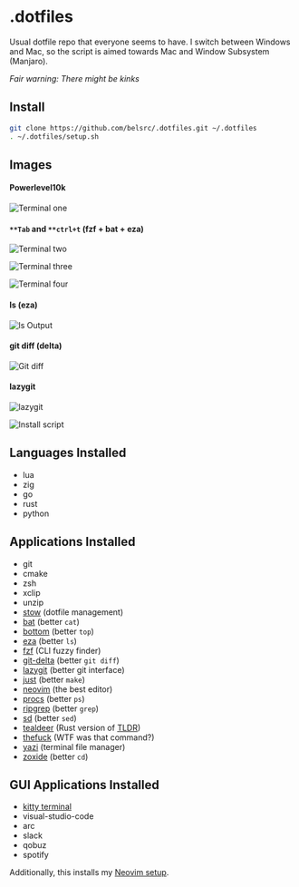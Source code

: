 # .dotfiles

Usual dotfile repo that everyone seems to have.
I switch between Windows and Mac, so the script is aimed towards Mac and Window Subsystem (Manjaro).

_Fair warning: There might be kinks_

## Install

```bash
git clone https://github.com/belsrc/.dotfiles.git ~/.dotfiles
. ~/.dotfiles/setup.sh
```

## Images

#### Powerlevel10k

![Terminal one](https://belsrc.github.io/gist-images/terminal/term-1.png)

#### `**Tab` and `**ctrl+t` (fzf + bat + eza)

![Terminal two](https://belsrc.github.io/gist-images/terminal/term-2.png)

![Terminal three](https://belsrc.github.io/gist-images/terminal/term-3.png)

![Terminal four](https://belsrc.github.io/gist-images/terminal/term-4.png)

#### ls (eza)

![ls Output](https://belsrc.github.io/gist-images/terminal/ls.png)

#### git diff (delta)

![Git diff](https://belsrc.github.io/gist-images/terminal/git-diff.png)

#### lazygit

![lazygit](https://belsrc.github.io/gist-images/terminal/lazygit2.png)

![Install script](https://belsrc.github.io/gist-images/terminal/nix-install.png)

## Languages Installed

- lua
- zig
- go
- rust
- python

## Applications Installed

- git
- cmake
- zsh
- xclip
- unzip
- [stow](https://www.gnu.org/software/stow/) (dotfile management)
- [bat](https://github.com/sharkdp/bat) (better `cat`)
- [bottom](https://github.com/ClementTsang/bottom) (better `top`)
- [eza](https://github.com/eza-community/eza) (better `ls`)
- [fzf](https://github.com/junegunn/fzf) (CLI fuzzy finder)
- [git-delta](https://github.com/dandavison/delta) (better `git diff`)
- [lazygit](https://github.com/jesseduffield/lazygit) (better git interface)
- [just](https://github.com/casey/just) (better `make`)
- [neovim](https://neovim.io/) (the best editor)
- [procs](https://github.com/dalance/procs) (better `ps`)
- [ripgrep](https://github.com/BurntSushi/ripgrep) (better `grep`)
- [sd](https://github.com/chmln/sd) (better `sed`)
- [tealdeer](https://github.com/tealdeer-rs/tealdeer) (Rust version of [TLDR](https://github.com/tldr-pages/tldr))
- [thefuck](https://github.com/nvbn/thefuck) (WTF was that command?)
- [yazi](https://yazi-rs.github.io/) (terminal file manager)
- [zoxide](https://github.com/ajeetdsouza/zoxide) (better `cd`)

## GUI Applications Installed

- [kitty terminal](https://sw.kovidgoyal.net/kitty/)
- visual-studio-code
- arc
- slack
- qobuz
- spotify

Additionally, this installs my [Neovim setup](https://github.com/belsrc/belstart.nvim).

